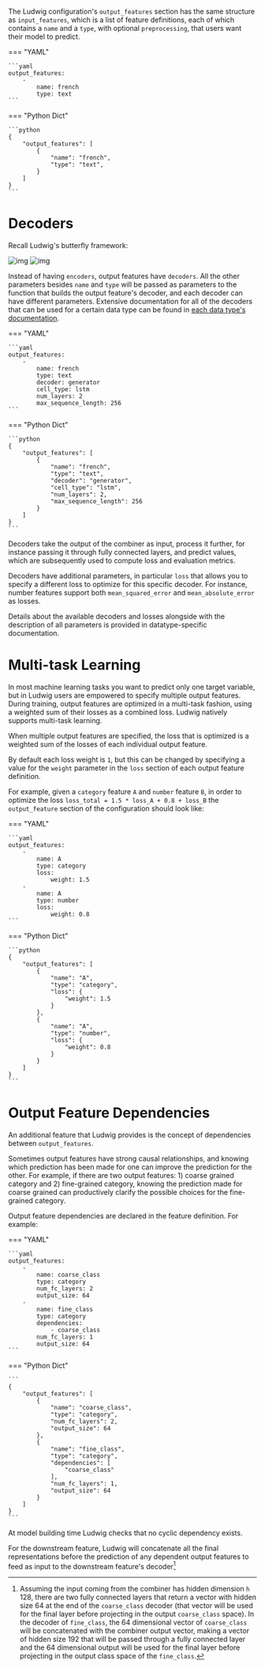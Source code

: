 The Ludwig configuration's `output_features` section has the same structure as `input_features`, which is a list of
feature definitions, each of which contains a `name` and a `type`, with optional `preprocessing`, that users want their
model to predict.

=== "YAML"

    ```yaml
    output_features:
        -
            name: french
            type: text
    ```

=== "Python Dict"

    ```python
    {
        "output_features": [
            {
                "name": "french",
                "type": "text",
            }
        ]
    }
    ```

# Decoders

Recall Ludwig's butterfly framework:

![img](../images/ecd_light.png#only-light)
![img](../images/ecd_dark.png#only-dark)

Instead of having `encoders`, output features have `decoders`. All the other parameters besides `name` and `type` will
be passed as parameters to the function that builds the output feature's decoder, and each decoder can have different
parameters. Extensive documentation for all of the decoders that can be used for a certain data type can be found in
[each data type's documentation](../features/supported_data_types.md).

=== "YAML"

    ```yaml
    output_features:
        -
            name: french
            type: text
            decoder: generator
            cell_type: lstm
            num_layers: 2
            max_sequence_length: 256
    ```

=== "Python Dict"

    ```python
    {
        "output_features": [
            {
                "name": "french",
                "type": "text",
                "decoder": "generator",
                "cell_type": "lstm",
                "num_layers": 2,
                "max_sequence_length": 256
            }
        ]
    }
    ```

Decoders take the output of the combiner as input, process it further, for instance passing it through fully connected
layers, and predict values, which are subsequently used to compute loss and evaluation metrics.

Decoders have additional parameters, in particular `loss` that allows you to specify a different loss to optimize for
this specific decoder. For instance, number features support both `mean_squared_error` and `mean_absolute_error` as
losses.

Details about the available decoders and losses alongside with the description of all parameters is provided in
datatype-specific documentation.

# Multi-task Learning

In most machine learning tasks you want to predict only one target variable, but in Ludwig users are empowered to
specify multiple output features. During training, output features are optimized in a multi-task fashion, using a
weighted sum of their losses as a combined loss. Ludwig natively supports multi-task learning.

When multiple output features are specified, the loss that is optimized is a weighted sum of the losses of each
individual output feature.

By default each loss weight is `1`, but this can be changed by specifying a value for the `weight` parameter in the
`loss` section of each output feature definition.

For example, given a `category` feature `A` and `number` feature `B`, in order to optimize the loss
`loss_total = 1.5 * loss_A + 0.8 + loss_B` the `output_feature` section of the configuration should look like:

=== "YAML"

    ```yaml
    output_features:
        -
            name: A
            type: category
            loss:
                weight: 1.5
        -
            name: A
            type: number
            loss:
                weight: 0.8
    ```

=== "Python Dict"

    ```python
    {
        "output_features": [
            {
                "name": "A",
                "type": "category",
                "loss": {
                    "weight": 1.5
                }
            },
            {
                "name": "A",
                "type": "number",
                "loss": {
                    "weight": 0.8
                }
            }
        ]
    }
    ```

# Output Feature Dependencies

An additional feature that Ludwig provides is the concept of dependencies between `output_features`.

Sometimes output features have strong causal relationships, and knowing which prediction has been made for one can
improve the prediction for the other. For example, if there are two output features: 1) coarse grained category and 2)
fine-grained category, knowing the prediction made for coarse grained can productively clarify the possible choices for
the fine-grained category.

Output feature dependencies are declared in the feature definition. For example:

=== "YAML"

    ```yaml
    output_features:
        -
            name: coarse_class
            type: category
            num_fc_layers: 2
            output_size: 64
        -
            name: fine_class
            type: category
            dependencies:
                - coarse_class
            num_fc_layers: 1
            output_size: 64
    ```

=== "Python Dict"

    ```
    {
        "output_features": [
            {
                "name": "coarse_class",
                "type": "category",
                "num_fc_layers": 2,
                "output_size": 64
            },
            {
                "name": "fine_class",
                "type": "category",
                "dependencies": [
                    "coarse_class"
                ],
                "num_fc_layers": 1,
                "output_size": 64
            }
        ]
    }
    ```

At model building time Ludwig checks that no cyclic dependency exists.

For the downstream feature, Ludwig will concatenate all the final representations before the prediction of any dependent
output features to feed as input to the downstream feature's decoder[^1]

[^1]:
    Assuming the input coming from the combiner has hidden dimension `h` 128, there are two fully connected layers that
    return a vector with hidden size 64 at the end of the `coarse_class` decoder (that vector will be used for the final
    layer before projecting in the output `coarse_class` space). In the decoder of `fine_class`, the 64 dimensional
    vector of `coarse_class` will be concatenated with the combiner output vector, making a vector of hidden size 192
    that will be passed through a fully connected layer and the 64 dimensional output will be used for the final layer
    before projecting in the output class space of the `fine_class`.
